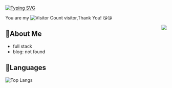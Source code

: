 [![Typing SVG](https://readme-typing-svg.demolab.com?font=Fira+Code&pause=1000&width=435&lines=Welcome+to+my+homepage)](https://git.io/typing-svg)

You are my ![Visitor Count](https://count.getloli.com/@lauzzl?theme=booru-vp&scale=0.7) visitor,Thank You! :kissing_heart::kissing_heart:

<img align="right" src="https://github-readme-stats.vercel.app/api?username=LauZzL&show_icons=true&icon_color=CE1D2D&text_color=718096&bg_color=ffffff&hide_title=true" />


## 👋About Me

- full stack
- blog: not found

## 🔧Languages

![Top Langs](https://github-readme-stats.vercel.app/api/top-langs/?username=LauZzL&layout=compact&theme=tokyonight)
